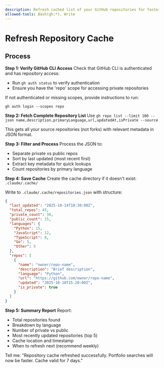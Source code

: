 ```yaml
---
description: Refresh cached list of your GitHub repositories for faster portfolio searches
allowed-tools: Bash(gh:*), Write
---
```


# Refresh Repository Cache

## Process

**Step 1: Verify GitHub CLI Access**
Check that GitHub CLI is authenticated and has repository access:
- Run `gh auth status` to verify authentication
- Ensure you have the 'repo' scope for accessing private repositories

If not authenticated or missing scopes, provide instructions to run:
```
gh auth login --scopes repo
```

**Step 2: Fetch Complete Repository List**
Use `gh repo list --limit 100 --json name,description,primaryLanguage,url,updatedAt,isPrivate --source`

This gets all your source repositories (not forks) with relevant metadata in JSON format.

**Step 3: Filter and Process**
Process the JSON to:
- Separate private vs public repos
- Sort by last updated (most recent first)
- Extract key metadata for quick lookups
- Count repositories by primary language

**Step 4: Save Cache**
Create the cache directory if it doesn't exist: `.claude/.cache/`

Write to `.claude/.cache/repositories.json` with structure:
```json
{
  "last_updated": "2025-10-14T10:30:00Z",
  "total_repos": 45,
  "private_count": 30,
  "public_count": 15,
  "languages": {
    "Python": 15,
    "JavaScript": 12,
    "TypeScript": 8,
    "Go": 5,
    "Other": 5
  },
  "repos": [
    {
      "name": "owner/repo-name",
      "description": "Brief description",
      "language": "Python",
      "url": "https://github.com/owner/repo-name",
      "updated": "2025-10-10T15:20:00Z",
      "is_private": true
    }
  ]
}
```

**Step 5: Summary Report**
Report:
- Total repositories found
- Breakdown by language
- Number of private vs public
- Most recently updated repositories (top 5)
- Cache location and timestamp
- When to refresh next (recommend weekly)

Tell me: "Repository cache refreshed successfully. Portfolio searches will now be faster. Cache valid for 7 days."
